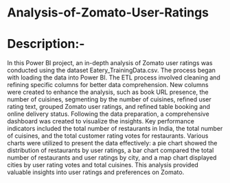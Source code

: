 # Analysis-of-Zomato-User-Ratings
# Description:- 
  In this Power BI project, an in-depth analysis of Zomato user ratings was conducted using the dataset Eatery_TrainingData.csv. The process began with loading the data into Power BI. The ETL process involved cleaning and refining specific columns for better data comprehension. New columns were created to enhance the analysis, such as book URL presence, the number of cuisines, segmenting by the number of cuisines, refined user rating text, grouped Zomato user ratings, and refined table booking and online delivery status.
  Following the data preparation, a comprehensive dashboard was created to visualize the insights. Key performance indicators included the total number of restaurants in India, the total number of cuisines, and the total customer rating votes for restaurants. Various charts were utilized to present the data effectively: a pie chart showed the distribution of restaurants by user ratings, a bar chart compared the total number of restaurants and user ratings by city, and a map chart displayed cities by user rating votes and total cuisines. This analysis provided valuable insights into user ratings and preferences on Zomato.
